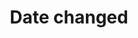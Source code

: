 ---
title: 'Date changed'
field: 'dcterms.modified'
slug: 'global-date-changed'
description: 'Date when the resource was changed.'
comment: 'yyyy-mm-dd'
required: False
module: 'Status'
cluster: 'Global'
policy: 'Date. Single value only.'
layout: 'home'
---